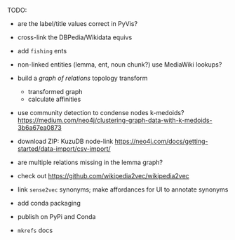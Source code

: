 TODO:

  * are the label/title values correct in PyVis?

  * cross-link the DBPedia/Wikidata equivs

  * add `fishing` ents
  * non-linked entities (lemma, ent, noun chunk?) use MediaWiki lookups?

  * build a _graph of relations_ topology transform
    * transformed graph
    * calculate affinities

  * use community detection to condense nodes
  k-medoids? https://medium.com/neo4j/clustering-graph-data-with-k-medoids-3b6a67ea0873

  * download ZIP: KuzuDB node-link
  https://neo4j.com/docs/getting-started/data-import/csv-import/

  * are multiple relations missing in the lemma graph?

  * check out https://github.com/wikipedia2vec/wikipedia2vec

  * link `sense2vec` synonyms; make affordances for UI to annotate synonyms

  * add conda packaging
  * publish on PyPi and Conda
  * `mkrefs` docs
